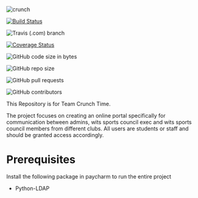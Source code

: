 ![crunch](https://user-images.githubusercontent.com/38796505/57013897-fb6b5200-6c0d-11e9-88ba-7b48b72b9bea.png)

[![Build Status](https://travis-ci.org/Robel-robel/Crunch-Time.svg?branch=master)](https://travis-ci.org/Robel-robel/Crunch-Time)

![Travis (.com) branch](https://img.shields.io/travis/com/Robel-robel/Crunch-Time/master.svg)

[![Coverage Status](https://coveralls.io/repos/github/Robel-robel/Crunch-Time/badge.png?branch=master)](https://coveralls.io/github/Robel-robel/Crunch-Time?branch=master)

![GitHub code size in bytes](https://img.shields.io/github/languages/code-size/Robel-robel/Crunch-Time.svg)

![GitHub repo size](https://img.shields.io/github/repo-size/Robel-robel/Crunch-Time.svg)

![GitHub pull requests](https://img.shields.io/github/issues-pr/Robel-robel/Crunch-Time.svg)

![GitHub contributors](https://img.shields.io/github/contributors/Robel-robel/Crunch-Time.svg)

This Repository is for Team Crunch Time.

The project focuses on creating an online portal specifically for communication between admins, wits sports council exec and wits sports council members from different clubs. All users are students or staff and should be granted access accordingly. 


# Prerequisites
 Install the following package in paycharm to run the entire project
 - Python-LDAP
  
